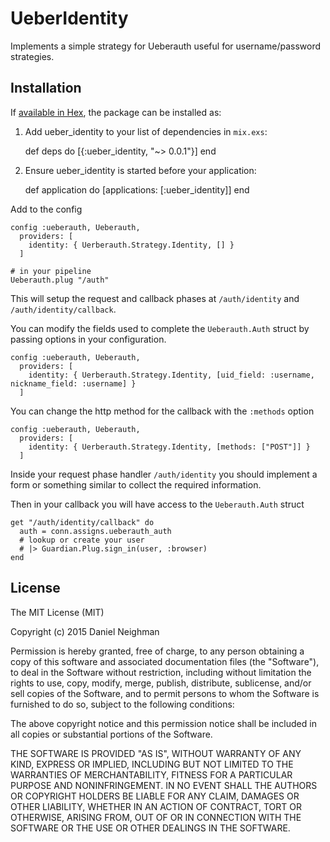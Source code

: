 # UeberIdentity

Implements a simple strategy for Ueberauth useful for username/password
strategies.

## Installation

If [available in Hex](https://hex.pm/docs/publish), the package can be installed as:

  1. Add ueber_identity to your list of dependencies in `mix.exs`:

        def deps do
          [{:ueber_identity, "~> 0.0.1"}]
        end

  2. Ensure ueber_identity is started before your application:

        def application do
          [applications: [:ueber_identity]]
        end

Add to the config

    config :ueberauth, Ueberauth,
      providers: [
        identity: { Uerberauth.Strategy.Identity, [] }
      ]

    # in your pipeline
    Ueberauth.plug "/auth"

This will setup the request and callback phases at `/auth/identity` and
`/auth/identity/callback`.

You can modify the fields used to complete the `Ueberauth.Auth` struct by
passing options in your configuration.

    config :ueberauth, Ueberauth,
      providers: [
        identity: { Uerberauth.Strategy.Identity, [uid_field: :username, nickname_field: :username] }
      ]

You can change the http method for the callback with the `:methods` option

    config :ueberauth, Ueberauth,
      providers: [
        identity: { Uerberauth.Strategy.Identity, [methods: ["POST"]] }
      ]

Inside your request phase handler `/auth/identity` you should implement a form
or something similar to collect the required information.

Then in your callback you will have access to the `Ueberauth.Auth` struct

    get "/auth/identity/callback" do
      auth = conn.assigns.ueberauth_auth
      # lookup or create your user
      # |> Guardian.Plug.sign_in(user, :browser)
    end


## License

The MIT License (MIT)

Copyright (c) 2015 Daniel Neighman

Permission is hereby granted, free of charge, to any person obtaining a copy
of this software and associated documentation files (the "Software"), to deal
in the Software without restriction, including without limitation the rights
to use, copy, modify, merge, publish, distribute, sublicense, and/or sell
copies of the Software, and to permit persons to whom the Software is
furnished to do so, subject to the following conditions:

The above copyright notice and this permission notice shall be included in all
copies or substantial portions of the Software.

THE SOFTWARE IS PROVIDED "AS IS", WITHOUT WARRANTY OF ANY KIND, EXPRESS OR
IMPLIED, INCLUDING BUT NOT LIMITED TO THE WARRANTIES OF MERCHANTABILITY,
FITNESS FOR A PARTICULAR PURPOSE AND NONINFRINGEMENT. IN NO EVENT SHALL THE
AUTHORS OR COPYRIGHT HOLDERS BE LIABLE FOR ANY CLAIM, DAMAGES OR OTHER
LIABILITY, WHETHER IN AN ACTION OF CONTRACT, TORT OR OTHERWISE, ARISING FROM,
OUT OF OR IN CONNECTION WITH THE SOFTWARE OR THE USE OR OTHER DEALINGS IN THE
SOFTWARE.

